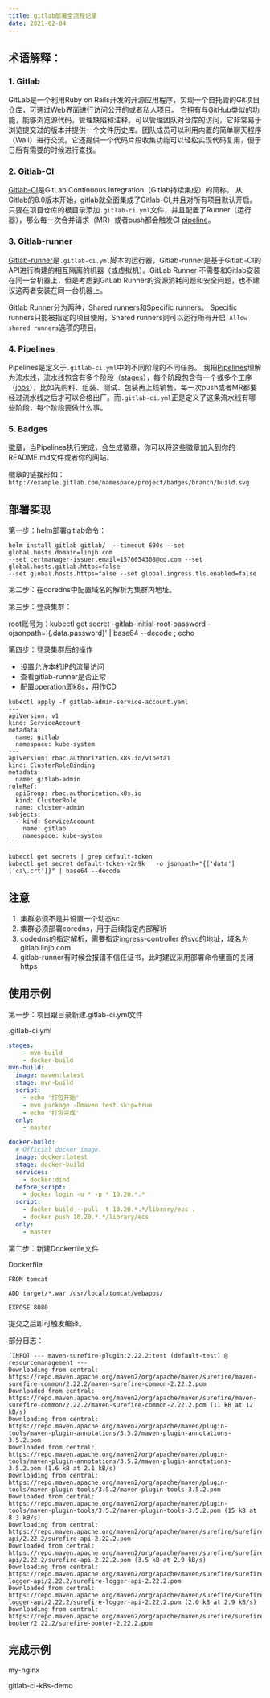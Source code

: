 ```yaml
---
title: gitlab部署全流程记录
date: 2021-02-04
---
```




## 术语解释：

### 1. Gitlab

GitLab是一个利用Ruby on Rails开发的开源应用程序，实现一个自托管的Git项目仓库，可通过Web界面进行访问公开的或者私人项目。
它拥有与GitHub类似的功能，能够浏览源代码，管理缺陷和注释。可以管理团队对仓库的访问，它非常易于浏览提交过的版本并提供一个文件历史库。团队成员可以利用内置的简单聊天程序（Wall）进行交流。它还提供一个代码片段收集功能可以轻松实现代码复用，便于日后有需要的时候进行查找。

### 2. Gitlab-CI

[Gitlab-CI](https://docs.gitlab.com/ce/ci/quick_start/README.html)是GitLab Continuous Integration（Gitlab持续集成）的简称。
从Gitlab的8.0版本开始，gitlab就全面集成了Gitlab-CI,并且对所有项目默认开启。
只要在项目仓库的根目录添加`.gitlab-ci.yml`文件，并且配置了Runner（运行器），那么每一次合并请求（MR）或者push都会触发CI [pipeline](https://docs.gitlab.com/ce/ci/pipelines.html)。

### 3. Gitlab-runner

[Gitlab-runner](https://docs.gitlab.com/ce/ci/runners/README.html)是`.gitlab-ci.yml`脚本的运行器，Gitlab-runner是基于Gitlab-CI的API进行构建的相互隔离的机器（或虚拟机）。GitLab Runner 不需要和Gitlab安装在同一台机器上，但是考虑到GitLab Runner的资源消耗问题和安全问题，也不建议这两者安装在同一台机器上。

Gitlab Runner分为两种，Shared runners和Specific runners。
Specific runners只能被指定的项目使用，Shared runners则可以运行所有开启` Allow shared runners`选项的项目。

### 4. Pipelines

Pipelines是定义于`.gitlab-ci.yml`中的不同阶段的不同任务。
我把[Pipelines](https://docs.gitlab.com/ce/ci/pipelines.html)理解为流水线，流水线包含有多个阶段（[stages](https://docs.gitlab.com/ce/ci/yaml/README.html#stages)），每个阶段包含有一个或多个工序（[jobs](https://docs.gitlab.com/ce/ci/yaml/README.html#jobs)），比如先购料、组装、测试、包装再上线销售，每一次push或者MR都要经过流水线之后才可以合格出厂。而`.gitlab-ci.yml`正是定义了这条流水线有哪些阶段，每个阶段要做什么事。

### 5. Badges

[徽章](https://docs.gitlab.com/ce/ci/pipelines.html#badges)，当Pipelines执行完成，会生成徽章，你可以将这些徽章加入到你的README.md文件或者你的网站。

徽章的链接形如：
`http://example.gitlab.com/namespace/project/badges/branch/build.svg`



## 部署实现

第一步：helm部署gitlab命令：

```code
helm install gitlab gitlab/  --timeout 600s --set global.hosts.domain=linjb.com 
--set certmanager-issuer.email=1576654308@qq.com --set global.hosts.gitlab.https=false 
--set global.hosts.https=false --set global.ingress.tls.enabled=false
```

第二步：在coredns中配置域名的解析为集群内地址。

第三步：登录集群：

root账号为：kubectl get secret <name>-gitlab-initial-root-password -ojsonpath='{.data.password}' | base64 --decode ; echo

第四步：登录集群后的操作

* 设置允许本机IP的流量访问
* 查看gitlab-runner是否正常
* 配置operation即k8s，用作CD

```code
kubectl apply -f gitlab-admin-service-account.yaml
---
apiVersion: v1
kind: ServiceAccount
metadata:
  name: gitlab
  namespace: kube-system
---
apiVersion: rbac.authorization.k8s.io/v1beta1
kind: ClusterRoleBinding
metadata:
  name: gitlab-admin
roleRef:
  apiGroup: rbac.authorization.k8s.io
  kind: ClusterRole
  name: cluster-admin
subjects:
  - kind: ServiceAccount
    name: gitlab
    namespace: kube-system
---

kubectl get secrets | grep default-token
kubectl get secret default-token-v2n9k   -o jsonpath="{['data']['ca\.crt']}" | base64 --decode
```


## 注意

1. 集群必须不是并设置一个动态sc
2. 集群必须部署coredns，用于后续指定内部解析
3. codedns的指定解析，需要指定ingress-controller 的svc的地址，域名为gitlab.linjb.com
4. gitlab-runner有时候会报错不信任证书，此时建议采用部署命令里面的关闭https



## 使用示例

第一步：项目跟目录新建.gitlab-ci.yml文件

.gitlab-ci.yml

```yaml
stages:
    - mvn-build
    - docker-build
mvn-build:
  image: maven:latest
  stage: mvn-build
  script:
    - echo '打包开始'
    - mvn package -Dmaven.test.skip=true
    - echo '打包完成'
  only:
    - master

docker-build:
  # Official docker image.
  image: docker:latest
  stage: docker-build
  services:
    - docker:dind
  before_script:
    - docker login -u * -p * 10.20.*.*
  script:
    - docker build --pull -t 10.20.*.*/library/ecs .
    - docker push 10.20.*.*/library/ecs
  only:
    - master
```

第二步：新建Dockerfile文件

Dockerfile

```code
FROM tomcat

ADD target/*.war /usr/local/tomcat/webapps/

EXPOSE 8080
```

提交之后即可触发编译。

部分日志：

```code
[INFO] --- maven-surefire-plugin:2.22.2:test (default-test) @ resourcemanagement ---
Downloading from central: https://repo.maven.apache.org/maven2/org/apache/maven/surefire/maven-surefire-common/2.22.2/maven-surefire-common-2.22.2.pom
Downloaded from central: https://repo.maven.apache.org/maven2/org/apache/maven/surefire/maven-surefire-common/2.22.2/maven-surefire-common-2.22.2.pom (11 kB at 12 kB/s)
Downloading from central: https://repo.maven.apache.org/maven2/org/apache/maven/plugin-tools/maven-plugin-annotations/3.5.2/maven-plugin-annotations-3.5.2.pom
Downloaded from central: https://repo.maven.apache.org/maven2/org/apache/maven/plugin-tools/maven-plugin-annotations/3.5.2/maven-plugin-annotations-3.5.2.pom (1.6 kB at 2.1 kB/s)
Downloading from central: https://repo.maven.apache.org/maven2/org/apache/maven/plugin-tools/maven-plugin-tools/3.5.2/maven-plugin-tools-3.5.2.pom
Downloaded from central: https://repo.maven.apache.org/maven2/org/apache/maven/plugin-tools/maven-plugin-tools/3.5.2/maven-plugin-tools-3.5.2.pom (15 kB at 8.3 kB/s)
Downloading from central: https://repo.maven.apache.org/maven2/org/apache/maven/surefire/surefire-api/2.22.2/surefire-api-2.22.2.pom
Downloaded from central: https://repo.maven.apache.org/maven2/org/apache/maven/surefire/surefire-api/2.22.2/surefire-api-2.22.2.pom (3.5 kB at 2.9 kB/s)
Downloading from central: https://repo.maven.apache.org/maven2/org/apache/maven/surefire/surefire-logger-api/2.22.2/surefire-logger-api-2.22.2.pom
Downloaded from central: https://repo.maven.apache.org/maven2/org/apache/maven/surefire/surefire-logger-api/2.22.2/surefire-logger-api-2.22.2.pom (2.0 kB at 2.9 kB/s)
Downloading from central: https://repo.maven.apache.org/maven2/org/apache/maven/surefire/surefire-booter/2.22.2/surefire-booter-2.22.2.pom
```

## 完成示例

my-nginx

gitlab-ci-k8s-demo


